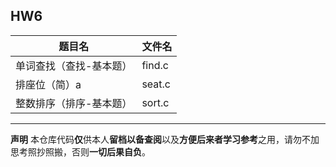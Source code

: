 ## HW6
|题目名|文件名|
|-|-|
|单词查找（查找-基本题）|find.c|
|排座位（简）a|seat.c|
|整数排序（排序-基本题）|sort.c|

***
**声明**
本仓库代码**仅**供本人**留档以备查阅**以及**方便后来者学习参考**之用，请勿不加思考照抄照搬，否则**一切后果自负**。
